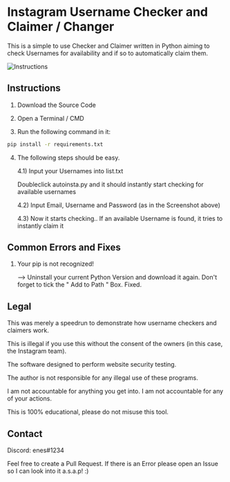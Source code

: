 # Instagram Username Checker and Claimer / Changer

This is a simple to use Checker and Claimer written in Python aiming to check Usernames for availability and if so to automatically claim them.

![Instructions](https://github.com/deinstallation/instagram-name-checker-and-claimer/blob/main/insta.png)

## Instructions

1) Download the Source Code

2) Open a Terminal / CMD

3) Run the following command in it:
   
```bash
pip install -r requirements.txt
```
   
4) The following steps should be easy.

   4.1) Input your Usernames into list.txt
   
   Doubleclick autoinsta.py and it should instantly start checking for available usernames

   4.2) Input Email, Username and Password (as in the Screenshot above)
   
   4.3) Now it starts checking.. If an available Username is found, it tries to instantly claim it
   
## Common Errors and Fixes
       
1) Your pip is not recognized!

   --> Uninstall your current Python Version and download it again.
   Don't forget to tick the " Add to Path " Box. Fixed.
   
## Legal

This was merely a speedrun to demonstrate how username checkers and claimers work.

This is illegal if you use this without the consent of the owners (in this case, the Instagram team).

The software designed to perform website security testing.

The author is not responsible for any illegal use of these programs.

I am not accountable for anything you get into. I am not accountable for any of your actions.

This is 100% educational, please do not misuse this tool.
       
## Contact

Discord: enes#1234

Feel free to create a Pull Request. If there is an Error please open an Issue so I can look into it a.s.a.p! :) 
